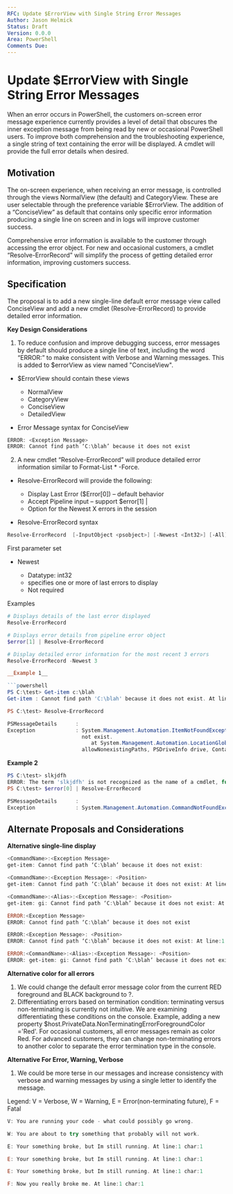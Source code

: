```yaml
---
RFC: Update $ErrorView with Single String Error Messages
Author: Jason Helmick
Status: Draft
Version: 0.0.0
Area: PowerShell
Comments Due:
---
```


# Update $ErrorView with Single String Error Messages

When an error occurs in PowerShell, the customers on-screen error message experience currently
provides a level of detail that obscures the inner exception message from being read by
new or occasional PowerShell users.
To improve both comprehension and the troubleshooting experience, a single string of text
containing the error will be displayed.  A cmdlet will provide the full error details when desired.

## Motivation

The on-screen experience, when receiving an error message,
is controlled through the views NormalView (the default) and CategoryView. These are user selectable
through the preference variable $ErrorView.
The addition of a “ConciseView” as default that contains only specific error
information producing a single line on screen and in logs will improve customer success.

Comprehensive error information is available to the customer through
accessing the error object. For new and occasional customers,
a cmdlet “Resolve-ErrorRecord” will simplify the process of getting detailed error information,
improving customers success.

## Specification

The proposal is to add a new single-line default error message view called ConciseView
and add a new cmdlet (Resolve-ErrorRecord) to provide detailed error information.

__Key Design Considerations__

1. To reduce confusion and improve debugging success,
error messages by default should produce a single line of text, including the word “ERROR:”
to make consistent with Verbose and Warning messages. This is added to $errorView as view named "ConciseView".

- $ErrorView should contain these views

    + NormalView
    + CategoryView
    + ConciseView
    + DetailedView

- Error Message syntax for ConciseView

```powershell
ERROR: <Exception Message>
ERROR: Cannot find path ‘C:\blah’ because it does not exist
```

2. A new cmdlet “Resolve-ErrorRecord” will produce detailed error information similar to Format-List * -Force.

- Resolve-ErrorRecord will provide the following:

    + Display Last Error ($Error[0]) – default behavior
    + Accept Pipeline input – support $error[1] |
    + Option for the Newest X errors in the session

- Resolve-ErrorRecord syntax

```powershell
Resolve-ErrorRecord  [-InputObject <psobject>] [-Newest <Int32>] [-All] [<CommonParameters>]
```

First parameter set

- Newest

    + Datatype: int32
    + specifies one or more of last errors to display
    + Not required

Examples

```powershell
# Displays details of the last error displayed
Resolve-ErrorRecord

# Displays error details from pipeline error object
$error[1] | Resolve-ErrorRecord

# Display detailed error information for the most recent 3 errors
Resolve-ErrorRecord -Newest 3

__Example 1__

```powershell
PS C:\test> Get-item c:\blah
Get-item : Cannot find path 'C:\blah' because it does not exist. At line:1 char:1

PS C:\test> Resolve-ErrorRecord

PSMessageDetails      :
Exception             : System.Management.Automation.ItemNotFoundException: Cannot find path 'C:\blah' because it does
                        not exist.
                           at System.Management.Automation.LocationGlobber.ExpandMshGlobPath(String path, Boolean
                        allowNonexistingPaths, PSDriveInfo drive, ContainerCmdletProvider

```

__Example 2__

```powershell
PS C:\test> slkjdfh
ERROR: The term 'slkjdfh' is not recognized as the name of a cmdlet, function, script file, or operable program. At line:1 char:1
PS C:\test> $error[0] | Resolve-ErrorRecord

PSMessageDetails      :
Exception             : System.Management.Automation.CommandNotFoundException: The term 'slkjdfh' is not recognized as
```

## Alternate Proposals and Considerations

__Alternative single-line display__

```powershell
<CommandName>:<Exception Message>
get-item: Cannot find path ‘C:\blah’ because it does not exist:

<CommandName>:<Exception Message>: <Position>
get-item: Cannot find path ‘C:\blah’ because it does not exist: At line:1 char:1

<CommandName>:<Alias>:<Exception Message>: <Position>
get-item: gi: Cannot find path ‘C:\blah’ because it does not exist: At line:1 char:1

ERROR:<Exception Message>
ERROR: Cannot find path ‘C:\blah’ because it does not exist

ERROR:<Exception Message>: <Position>
ERROR: Cannot find path ‘C:\blah’ because it does not exist: At line:1 char:1

ERROR:<CommandName>:<Alias>:<Exception Message>: <Position>
ERROR: get-item: gi: Cannot find path ‘C:\blah’ because it does not exist: At line:1 char:1
```

__Alternative color for all errors__

1. We could change the default error message color from the current RED foreground and BLACK background to ?.
2. Differentiating errors based on termination condition: terminating versus non-terminating is currently not intuitive. We are examining differentiating these conditions on the console. Example, adding a new property $host.PrivateData.NonTerminatingErrorForegroundColor ='Red'.
For occasional customers, all error messages remain as color Red. For advanced customers, they can change non-terminating errors to another color to separate the error termination type in the console.

__Alternative For Error, Warning, Verbose__

1. We could be more terse in our messages and increase consistency with verbose and warning messages by using a single letter to identify the message.

Legend: V = Verbose, W = Warning, E = Error(non-terminating future), F = Fatal

```powershell
V: You are running your code - what could possibly go wrong.

W: You are about to try something that probably will not work.

E: Your something broke, but Im still running. At line:1 char:1

E: Your something broke, but Im still running. At line:1 char:1

E: Your something broke, but Im still running. At line:1 char:1

F: Now you really broke me. At line:1 char:1

```
